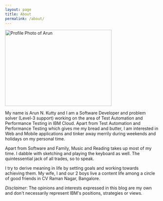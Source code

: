 ```yaml
---
layout: page
title: About
permalink: /about/
---
```


<img src="../images/ConcentratingAtWork.JPG" alt="Profile Photo of Arun" width="350" height="250">


My name is Arun N. Kutty and I am a Software Developer and problem solver (Level-3 support) working on the area of Test Automation
and Performance Testing in IBM Cloud. Apart from Test Automation and Performance Testing which gives me my bread and butter,
I am interested in Web and Mobile applications and tinker away merrily during weekends and holidays on my personal time.

Apart from Software and Family, Music and Reading takes up most of my time. I dabble with sketching and playing the keyboard as well.
The quintessential jack of all trades, so to speak.

I try to derive meaning in life by setting goals and working towards achieving them. My wife, I and our 2 boys live a content life
among a circle of good friends in CV Raman Nagar, Bangalore.

_Disclaimer_: The opinions and interests expressed in this blog are my own and don't necessarily represent IBM's positions, strategies or views.
